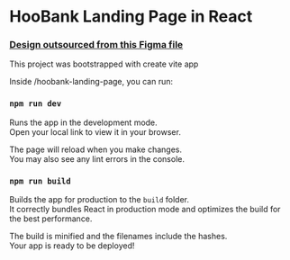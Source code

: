 # HooBank Landing Page in React

### [Design outsourced from this Figma file](https://www.figma.com/file/bUGIPys15E78w9bs1l4tgS/HooBank?node-id=310%3A485)

This project was bootstrapped with create vite app

Inside /hoobank-landing-page, you can run:

### `npm run dev`

Runs the app in the development mode.\
Open your local link to view it in your browser.

The page will reload when you make changes.\
You may also see any lint errors in the console.

### `npm run build`

Builds the app for production to the `build` folder.\
It correctly bundles React in production mode and optimizes the build for the best performance.

The build is minified and the filenames include the hashes.\
Your app is ready to be deployed!
